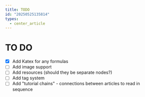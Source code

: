 ```yaml
---
title: TODO
id: "20250525135814"
types:
  - center_article
---
```


# TO DO

- [x] Add Katex for any formulas
- [ ] Add image support
- [ ] Add resources (should they be separate nodes?)
- [ ] Add tag system
- [ ] Add "tutorial chains" - connections between articles to read in sequence